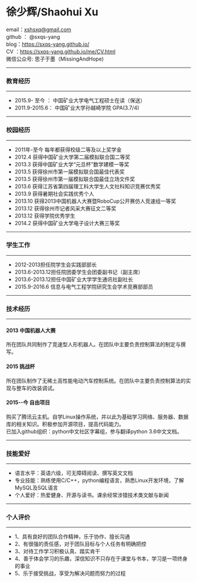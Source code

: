 # 徐少辉/Shaohui Xu
email：xshsxq@gmail.com <br>
github ： @sxqs-yang <br>
blog：https://sxqs-yang.github.io/ <br>
 CV ：https://sxqs-yang.github.io/me/CV.html <br>
微信公众号: 思子于墨（MissingAndHope) <br>

----
### 教育经历
----
* 2015.9-  至今  ： 中国矿业大学电气工程硕士在读（保送）
* 2011.9-2015.6：   中国矿业大学孙越崎学院 GPA(3.7/4)
----
### 校园经历
----
* 2011年-至今 每年都获得校级二等及以上奖学金
* 2012.4      获得中国矿业大学第二届模拟联合国二等奖
* 2013.3      获得中国矿业大学“元旦杯”数学建模一等奖
* 2013.5      获得徐州市第一届模拟联合国最佳代表奖
* 2013.5      获得徐州市第一届模拟联合国最佳立场文件奖
* 2013.6      获得江苏省第四届理工科大学生人文社科知识竞赛优秀奖
* 2013.9      获得暑期社会实践优秀个人
* 2013.10     获得2013中国机器人大赛暨RoboCup公开赛仿人竞速组一等奖
* 2013.12     获得徐州市记者风采大赛征文二等奖
* 2013.12     获得学院优秀学生
* 2014.2      获得中国矿业大学电子设计大赛三等奖

----
### 学生工作
----
* 2012-2013担任院学生会实践部部长
* 2013.6-2013.12担任院团委学生会团委副书记（副主席）
* 2013.6-2013.12担任中国矿业大学学生通讯社副社长
* 2015.9-2016.6 信息与电气工程学院研究生会学术竞赛部部员

----
### 技术经历
----
#### 2013 中国机器人大赛 
所在团队共同制作了竞速型人形机器人。在团队中主要负责控制算法的制定与撰写。
#### 2015 挑战杯
所在团队制作了无稀土高性能电动汽车控制系统。在团队中主要负责控制算法的实现与整车的改装调试。
#### 2015--今 自由项目
购买了腾讯云主机。自学Linux操作系统，并以此为基础学习网络、服务器、数据库的相关知识。积极参加开源项目，提高代码能力。<br>已加入github组织：python中文社区字幕组，参与翻译python 3.6中文文档。

----
### 技能爱好
----
* 语言水平：英语六级，可无障碍阅读、撰写英文文档
* 专业技能：熟练使用C/C++，python编程语言，熟悉Linux开发环境，了解MySQL及SQL语言
* 个人爱好：热爱健身、开源与读书。课余经常涉猎技术类文献与新闻
----
### 个人评价
----
* 1、具有良好的团队合作精神，乐于协作、擅长沟通
* 2、有很强的责任感，对于团队目标与个人任务有明确把控
* 3、对待工作学习积极认真、踏实肯干
* 4、善于体会学习的乐趣，深信知识不只存在于课堂与书本，学习是一项终身的事业
* 5、乐于接受挑战，享受为解决问题而努力的过程